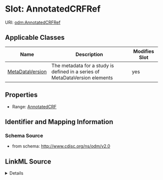 # Slot: AnnotatedCRFRef

URI: [odm:AnnotatedCRFRef](http://www.cdisc.org/ns/odm/v2.0/AnnotatedCRFRef)



<!-- no inheritance hierarchy -->




## Applicable Classes

| Name | Description | Modifies Slot |
| --- | --- | --- |
[MetaDataVersion](MetaDataVersion.md) | The metadata for a study is defined in a series of MetaDataVersion elements |  yes  |







## Properties

* Range: [AnnotatedCRF](AnnotatedCRF.md)





## Identifier and Mapping Information







### Schema Source


* from schema: http://www.cdisc.org/ns/odm/v2.0




## LinkML Source

<details>
```yaml
name: AnnotatedCRFRef
from_schema: http://www.cdisc.org/ns/odm/v2.0
rank: 1000
identifier: false
alias: AnnotatedCRFRef
domain_of:
- MetaDataVersion
range: AnnotatedCRF

```
</details>